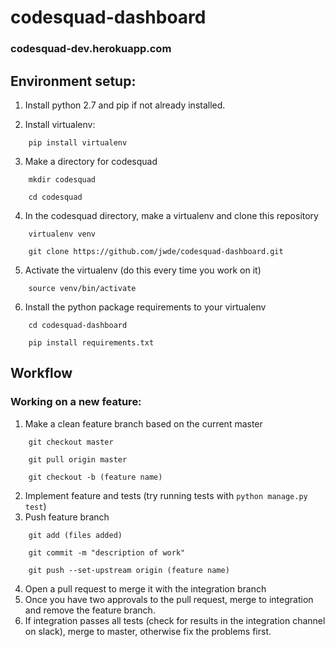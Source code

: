 # codesquad-dashboard
### codesquad-dev.herokuapp.com

## Environment setup:

1. Install python 2.7 and pip if not already installed.

2. Install virtualenv:

`    pip install virtualenv`

3. Make a directory for codesquad

`    mkdir codesquad`

`    cd codesquad`

4. In the codesquad directory, make a virtualenv and clone this repository

`    virtualenv venv`

`    git clone https://github.com/jwde/codesquad-dashboard.git`


5. Activate the virtualenv (do this every time you work on it)

`    source venv/bin/activate`

6. Install the python package requirements to your virtualenv

`    cd codesquad-dashboard`

`    pip install requirements.txt`


## Workflow

### Working on a new feature:

1. Make a clean feature branch based on the current master

`    git checkout master`

`    git pull origin master`

`    git checkout -b (feature name)`

2. Implement feature and tests (try running tests with `python manage.py test`)
3. Push feature branch

`    git add (files added)`

`    git commit -m "description of work"`

`    git push --set-upstream origin (feature name)`

4. Open a pull request to merge it with the integration branch
5. Once you have two approvals to the pull request, merge to integration and remove the feature branch.
6. If integration passes all tests (check for results in the integration channel on slack), merge to master, otherwise fix the problems first.
